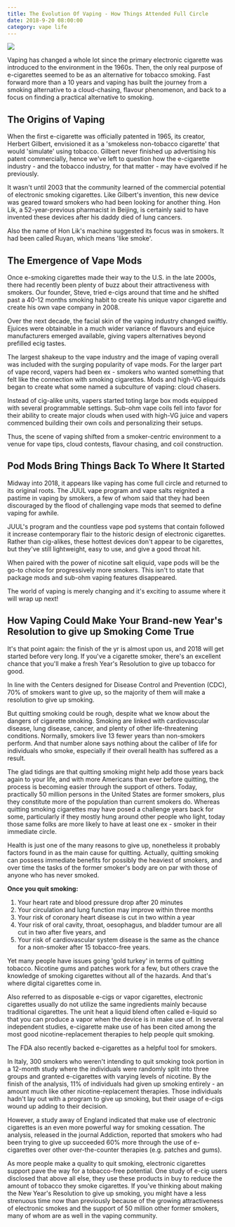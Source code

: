 ```yaml
---
title: The Evolution Of Vaping - How Things Attended Full Circle
date: 2018-9-20 08:00:00
category: vape life
---
```


![](/images/1.jpg)

Vaping has changed a whole lot since the primary electronic cigarette was introduced to the environment in the 1960s. Then, the only real purpose of e-cigarettes seemed to be as an alternative for tobacco smoking. Fast forward more than a 10 years and vaping has built the journey from a smoking alternative to a cloud-chasing, flavour phenomenon, and back to a focus on finding a practical alternative to smoking.

## The Origins of Vaping

When the first e-cigarette was officially patented in 1965, its creator, Herbert Gilbert, envisioned it as a 'smokeless non-tobacco cigarette' that would 'simulate' using tobacco. Gilbert never finished up advertising his patent commercially, hence we've left to question how the e-cigarette industry - and the tobacco industry, for that matter - may have evolved if he previously.

<!-- more -->

It wasn't until 2003 that the community learned of the commercial potential of electronic smoking cigarettes. Like Gilbert's invention, this new device was geared toward smokers who had been looking for another thing. Hon Lik, a 52-year-previous pharmacist in Beijing, is certainly said to have invented these devices after his daddy died of lung cancers.

Also the name of Hon Lik's machine suggested its focus was in smokers. It had been called Ruyan, which means 'like smoke'.


## The Emergence of Vape Mods

Once e-smoking cigarettes made their way to the U.S. in the late 2000s, there had recently been plenty of buzz about their attractiveness with smokers. Our founder, Steve, tried e-cigs around that time and he shifted past a 40-12 months smoking habit to create his unique vapor cigarette and create his own vape company in 2008.

Over the next decade, the facial skin of the vaping industry changed swiftly. Ejuices were obtainable in a much wider variance of flavours and ejuice manufacturers emerged available, giving vapers alternatives beyond prefilled ecig tastes.

The largest shakeup to the vape industry and the image of vaping overall was included with the surging popularity of vape mods. For the larger part of vape record, vapers had been ex - smokers who wanted something that felt like the connection with smoking cigarettes. Mods and high-VG eliquids began to create what some named a subculture of vaping: cloud chasers.

Instead of cig-alike units, vapers started toting large box mods equipped with several programmable settings. Sub-ohm vape coils fell into favor for their ability to create major clouds when used with high-VG juice and vapers commenced building their own coils and personalizing their setups.

Thus, the scene of vaping shifted from a smoker-centric environment to a venue for vape tips, cloud contests, flavour chasing, and coil construction.

## Pod Mods Bring Things Back To Where It Started

Midway into 2018, it appears like vaping has come full circle and returned to its original roots. The JUUL vape program and vape salts reignited a pastime in vaping by smokers, a few of whom said that they had been discouraged by the flood of challenging vape mods that seemed to define vaping for awhile.

JUUL's program and the countless vape pod systems that contain followed it increase contemporary flair to the historic design of electronic cigarettes. Rather than cig-alikes, these hottest devices don't appear to be cigarettes, but they've still lightweight, easy to use, and give a good throat hit.

When paired with the power of nicotine salt eliquid, vape pods will be the go-to choice for progressively more smokers. This isn't to state that package mods and sub-ohm vaping features disappeared.

The world of vaping is merely changing and it's exciting to assume where it will wrap up next!

## How Vaping Could Make Your Brand-new Year's Resolution to give up Smoking Come True

It's that point again: the finish of the yr is almost upon us, and 2018 will get started before very long. If you've a cigarette smoker, there's an excellent chance that you'll make a fresh Year's Resolution to give up tobacco for good.

In line with the Centers designed for Disease Control and Prevention (CDC), 70% of smokers want to give up, so the majority of them will make a resolution to give up smoking.

But quitting smoking could be rough, despite what we know about the dangers of cigarette smoking. Smoking are linked with cardiovascular disease, lung disease, cancer, and plenty of other life-threatening conditions. Normally, smokers live 13 fewer years than non-smokers perform. And that number alone says nothing about the caliber of life for individuals who smoke, especially if their overall health has suffered as a result.

The glad tidings are that quitting smoking might help add those years back again to your life, and with more Americans than ever before quitting, the process is becoming easier through the support of others. Today, practically 50 million persons in the United States are former smokers, plus they constitute more of the population than current smokers do. Whereas quitting smoking cigarettes may have posed a challenge years back for some, particularly if they mostly hung around other people who light, today those same folks are more likely to have at least one ex - smoker in their immediate circle.

Health is just one of the many reasons to give up, nonetheless it probably factors found in as the main cause for quitting. Actually, quitting smoking can possess immediate benefits for possibly the heaviest of smokers, and over time the tasks of the former smoker's body are on par with those of anyone who has never smoked.

__Once you quit smoking:__

1. Your heart rate and blood pressure drop after 20 minutes
2. Your circulation and lung function may improve within three months
3. Your risk of coronary heart disease is cut in two within a year
4. Your risk of oral cavity, throat, oesophagus, and bladder tumour are all cut in two after five years, and
5. Your risk of cardiovascular system disease is the same as the chance for a non-smoker after 15 tobacco-free years.

Yet many people have issues going 'gold turkey' in terms of quitting tobacco. Nicotine gums and patches work for a few, but others crave the knowledge of smoking cigarettes without all of the hazards. And that's where digital cigarettes come in.

Also referred to as disposable e-cigs or vapor cigarettes, electronic cigarettes usually do not utilize the same ingredients mainly because traditional cigarettes. The unit heat a liquid blend often called e-liquid so that you can produce a vapor when the device is in make use of. In several independent studies, e-cigarette make use of has been cited among the most good nicotine-replacement therapies to help people quit smoking.

The FDA also recently backed e-cigarettes as a helpful tool for smokers.

In Italy, 300 smokers who weren't intending to quit smoking took portion in a 12-month study where the individuals were randomly split into three groups and granted e-cigarettes with varying levels of nicotine. By the finish of the analysis, 11% of individuals had given up smoking entirely - an amount much like other nicotine-replacement therapies. Those individuals hadn't lay out with a program to give up smoking, but their usage of e-cigs wound up adding to their decision.

However, a study away of England indicated that make use of electronic cigarettes is an even more powerful way for smoking cessation. The analysis, released in the journal Addiction, reported that smokers who had been trying to give up succeeded 60% more through the use of e-cigarettes over other over-the-counter therapies (e.g. patches and gums).

As more people make a quality to quit smoking, electronic cigarettes support pave the way for a tobacco-free potential. One study of e-cig users disclosed that above all else, they use these products in buy to reduce the amount of tobacco they smoke cigarettes. If you've thinking about making the New Year's Resolution to give up smoking, you might have a less strenuous time now than previously because of the growing attractiveness of electronic smokes and the support of 50 million other former smokers, many of whom are as well in the vaping community.
